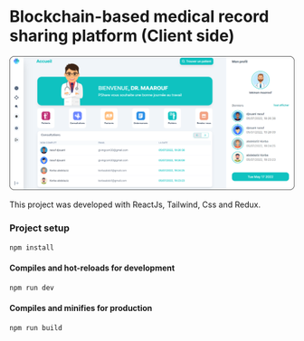 # Blockchain-based medical record sharing platform (Client side)

![plateform](https://github.com/Abdelazizkb/pshare/blob/master/dist/assets/capture.png)


This project was developed with ReactJs, Tailwind, Css and Redux. 

### Project setup
```
npm install
```

#### Compiles and hot-reloads for development
```
npm run dev
```

#### Compiles and minifies for production
```
npm run build
```


